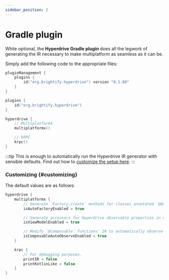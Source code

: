 ```yaml
---
sidebar_position: 2
---
```


# Gradle plugin

While optional, the **Hyperdrive Gradle plugin** does all the legwork of generating the IR necessary to make multiplatform as seamless as it can be.

Simply add the following code to the appropriate files:

```kotlin title="settings.gradle.kts"
pluginManagement {
    plugins {
        id("org.brightify.hyperdrive") version "0.1.80"
    }
}
```

```kotlin title="build.gradle.kts"
plugins {
    id("org.brightify.hyperdrive")
}

hyperdrive {
    // MultiplatformX
    multiplatformx()

    // kRPC
    krpc()
}
```

:::tip
This is enough to automatically run the Hyperdrive IR generator with sensible defaults. Find out how to [customize the setup here](#customizing).
:::

### Customizing {#customizing}

The default values are as follows:

```kotlin title="build.gradle.kts"
hyperdrive {
    multiplatformx {
        // Generate `Factory.create` methods for classes annotated `@AutoFactory`.
        isAutoFactoryEnabled = true

        // Generate accessors for Hyperdrive observable properties in classes annotated `@ViewModel`.
        isViewModelEnabled = true

        // Modify `@Composable` functions' IR to automatically observe `BaseViewModel` without the need for `observeAsState()`.
        isComposableAutoObserveEnabled = true
    }

    krpc {
        // For debugging purposes.
        printIR = false
        printKotlinLike = false
    }
}
```
